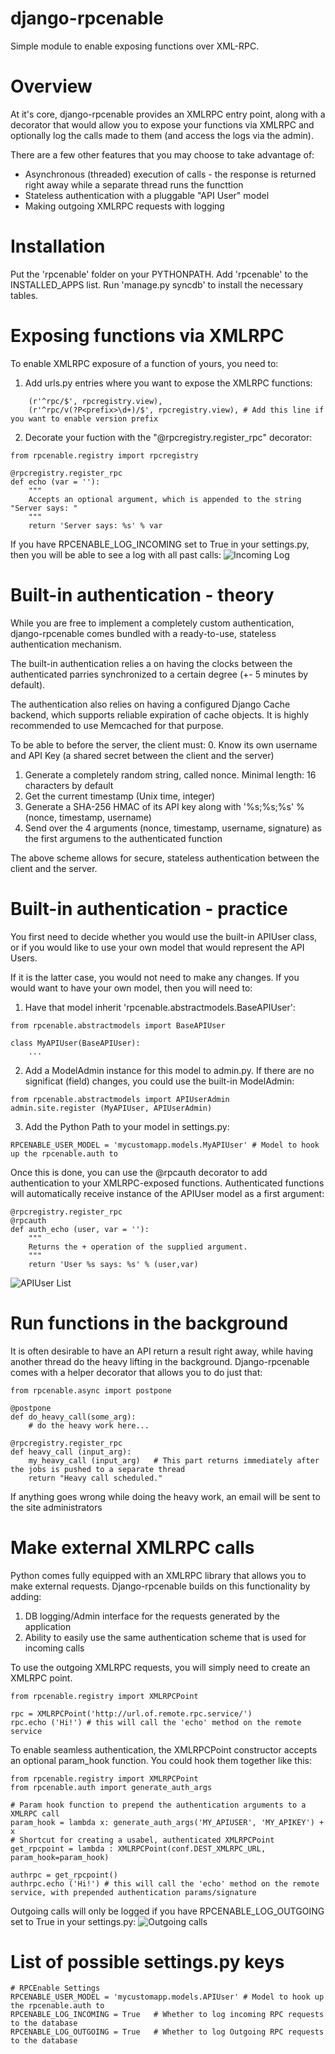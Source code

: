 django-rpcenable
================

Simple module to enable exposing functions over XML-RPC.

Overview
================

At it's core, django-rpcenable provides an XMLRPC entry point, along with a decorator that would allow you to expose your functions via XMLRPC and optionally log the calls made to them (and access the logs via the admin).

There are a few other features that you may choose to take advantage of:
 - Asynchronous (threaded) execution of calls - the response is returned right away while a separate thread runs the functtion
 - Stateless authentication with a pluggable "API User" model
 - Making outgoing XMLRPC requests with logging

Installation
===============
Put the 'rpcenable' folder on your PYTHONPATH. Add 'rpcenable' to the INSTALLED_APPS list. Run 'manage.py syncdb' to install the necessary tables.

Exposing functions via XMLRPC
===============
To enable XMLRPC exposure of a function of yours, you need to:
 1. Add urls.py entries where you want to expose the XMLRPC functions:
```
    (r'^rpc/$', rpcregistry.view),
    (r'^rpc/v(?P<prefix>\d+)/$', rpcregistry.view), # Add this line if you want to enable version prefix
```

 2. Decorate your fuction with the "@rpcregistry.register_rpc" decorator:
```
from rpcenable.registry import rpcregistry

@rpcregistry.register_rpc
def echo (var = ''):
    """
    Accepts an optional argument, which is appended to the string "Server says: "
    """
    return 'Server says: %s' % var
```

If you have RPCENABLE_LOG_INCOMING set to True in your settings.py, then you will be able to see a log with all past calls:
![Incoming Log](http://picpaste.com/pics/IncomingList.1355582482.png)

Built-in authentication - theory
================
While you are free to implement a completely custom authentication, django-rpcenable comes bundled with a ready-to-use, stateless authentication mechanism.

The built-in authentication relies a on having the clocks between the authenticated parries synchronized to a certain degree (+- 5 minutes by default).

The authentication also relies on having a configured Django Cache backend, which supports reliable expiration of cache objects. It is highly recommended to use Memcached for that purpose.

To be able to before the server, the client must:
 0. Know its own username and API Key (a shared secret between the client and the server)
 1. Generate a completely random string, called nonce. Minimal length: 16 characters by default
 2. Get the current timestamp (Unix time, integer)
 3. Generate a SHA-256 HMAC of its API key along with  '%s;%s;%s' % (nonce, timestamp, username)
 4. Send over the 4 arguments (nonce, timestamp, username, signature) as the first argumens to the authenticated function

The above scheme allows for secure, stateless authentication between the client and the server.

Built-in authentication - practice
==================

You first need to decide whether you would use the built-in APIUser class, or if you would like to use your own model that would represent the API Users.

If it is the latter case, you would not need to make any changes. If you would want to have your own model, then you will need to:
 1. Have that model inherit 'rpcenable.abstractmodels.BaseAPIUser':
```
from rpcenable.abstractmodels import BaseAPIUser

class MyAPIUser(BaseAPIUser):
    ...
```
 2. Add a ModelAdmin instance for this model to admin.py. If there are no significat (field) changes, you could use the built-in ModelAdmin:
```
from rpcenable.abstractmodels import APIUserAdmin
admin.site.register (MyAPIUser, APIUserAdmin)
```
 3. Add the Python Path to your model in settings.py:
```
RPCENABLE_USER_MODEL = 'mycustomapp.models.MyAPIUser' # Model to hook up the rpcenable.auth to
```

Once this is done, you can use the @rpcauth decorator to add authentication to your XMLRPC-exposed functions. Authenticated functions will automatically receive instance of the APIUser model as a first argument:
```
@rpcregistry.register_rpc
@rpcauth
def auth_echo (user, var = ''):
    """
    Returns the + operation of the supplied argument.
    """
    return 'User %s says: %s' % (user,var)
```

![APIUser List](http://picpaste.com/pics/APIUserList-fkLtF9vt.1355584340.png)

Run functions in the background
================
It is often desirable to have an API return a result right away, while having another thread do the heavy lifting in the background. Django-rpcenable comes with a
helper decorator that allows you to do just that:

```
from rpcenable.async import postpone

@postpone
def do_heavy_call(some_arg):
    # do the heavy work here...

@rpcregistry.register_rpc
def heavy_call (input_arg):
    my_heavy_call (input_arg)   # This part returns immediately after the jobs is pushed to a separate thread
    return "Heavy call scheduled."
```

If anything goes wrong while doing the heavy work, an email will be sent to the site administrators

Make external XMLRPC calls
================
Python comes fully equipped with an XMLRPC library that allows you to make external requests. Django-rpcenable builds on this functionality by adding:
 1. DB logging/Admin interface for the requests generated by the application
 2. Ability to easily use the same authentication scheme that is used for incoming calls

To use the outgoing XMLRPC requests, you will simply need to create an XMLRPC point.
```
from rpcenable.registry import XMLRPCPoint

rpc = XMLRPCPoint('http://url.of.remote.rpc.service/')
rpc.echo ('Hi!') # this will call the 'echo' method on the remote service
```

To enable seamless authentication, the XMLRPCPoint constructor accepts an optional param_hook function. You could hook them together like this:
```
from rpcenable.registry import XMLRPCPoint
from rpcenable.auth import generate_auth_args

# Param hook function to prepend the authentication arguments to a XMLRPC call
param_hook = lambda x: generate_auth_args('MY_APIUSER', 'MY_APIKEY') + x
# Shortcut for creating a usabel, authenticated XMLRPCPoint
get_rpcpoint = lambda : XMLRPCPoint(conf.DEST_XMLRPC_URL, param_hook=param_hook)

authrpc = get_rpcpoint()
authrpc.echo ('Hi!') # this will call the 'echo' method on the remote service, with prepended authentication params/signature
```

Outgoing calls will only be logged if you have RPCENABLE_LOG_OUTGOING set to True in your settings.py:
![Outgoing calls](http://picpaste.com/pics/OutgoingList-i61kJVxB.1355585832.png)


List of possible settings.py keys
================
```
# RPCEnable Settings
RPCENABLE_USER_MODEL = 'mycustomapp.models.APIUser' # Model to hook up the rpcenable.auth to
RPCENABLE_LOG_INCOMING = True   # Whether to log incoming RPC requests to the database
RPCENABLE_LOG_OUTGOING = True   # Whether to log Outgoing RPC requests to the database
```
